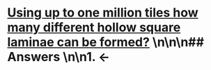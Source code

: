 # [Using up to one million tiles how many different hollow square laminae can be formed?](https://projecteuler.net/problem=173) \n\n\n## Answers \n\n1. &larr;
